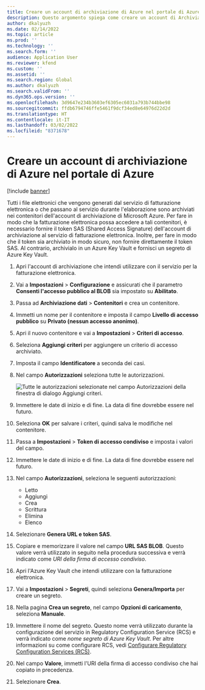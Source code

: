 ```yaml
---
title: Creare un account di archiviazione di Azure nel portale di Azure
description: Questo argomento spiega come creare un account di Archiviazione di Azure per la fatturazione elettronica.
author: dkalyuzh
ms.date: 02/14/2022
ms.topic: article
ms.prod: ''
ms.technology: ''
ms.search.form: ''
audience: Application User
ms.reviewer: kfend
ms.custom: ''
ms.assetid: ''
ms.search.region: Global
ms.author: dkalyuzh
ms.search.validFrom: ''
ms.dyn365.ops.version: ''
ms.openlocfilehash: 3d9647e234b3603ef6305ec6031a793b744bbe98
ms.sourcegitcommit: ffdb6794746ffe5461f9dcf34ed8e64976d22d2d
ms.translationtype: HT
ms.contentlocale: it-IT
ms.lasthandoff: 03/02/2022
ms.locfileid: "8371678"
---
```

# <a name="create-an-azure-storage-account-in-the-azure-portal"></a>Creare un account di archiviazione di Azure nel portale di Azure

[!include [banner](../includes/banner.md)]

Tutti i file elettronici che vengono generati dal servizio di fatturazione elettronica o che passano al servizio durante l'elaborazione sono archiviati nei contenitori dell'account di archiviazione di Microsoft Azure. Per fare in modo che la fatturazione elettronica possa accedere a tali contenitori, è necessario fornire il token SAS (Shared Access Signature) dell'account di archiviazione al servizio di fatturazione elettronica. Inoltre, per fare in modo che il token sia archiviato in modo sicuro, non fornire direttamente il token SAS. Al contrario, archivialo in un Azure Key Vault e fornisci un segreto di Azure Key Vault.

1. Apri l'account di archiviazione che intendi utilizzare con il servizio per la fatturazione elettronica.
2. Vai a **Impostazioni** \> **Configurazione** e assicurati che il parametro **Consenti l'accesso pubblico al BLOB** sia impostato su **Abilitato**.
3. Passa ad **Archiviazione dati** \> **Contenitori** e crea un contenitore.
4. Immetti un nome per il contenitore e imposta il campo **Livello di accesso pubblico** su **Privato (nessun accesso anonimo)**.
5. Apri il nuovo contenitore e vai a **Impostazioni** \> **Criteri di accesso**.
6. Seleziona **Aggiungi criteri** per aggiungere un criterio di accesso archiviato.
7. Imposta il campo **Identificatore** a seconda dei casi.
8. Nel campo **Autorizzazioni** seleziona tutte le autorizzazioni.

    ![Tutte le autorizzazioni selezionate nel campo Autorizzazioni della finestra di dialogo Aggiungi criteri.](media/e-invoicing-azure-1.png)

9. Immettere le date di inizio e di fine. La data di fine dovrebbe essere nel futuro.
10. Seleziona **OK** per salvare i criteri, quindi salva le modifiche nel contenitore.
11. Passa a **Impostazioni** \> **Token di accesso condiviso** e imposta i valori del campo.
12. Immettere le date di inizio e di fine. La data di fine dovrebbe essere nel futuro.
13. Nel campo **Autorizzazioni**, seleziona le seguenti autorizzazioni:

    - Letto
    - Aggiungi
    - Crea
    - Scrittura
    - Elimina
    - Elenco

14. Selezionare **Genera URL e token SAS**.
15. Copiare e memorizzare il valore nel campo **URL SAS BLOB**. Questo valore verrà utilizzato in seguito nella procedura successiva e verrà indicato come *URI della firma di accesso condiviso*.
16. Apri l'Azure Key Vault che intendi utilizzare con la fatturazione elettronica.
17. Vai a **Impostazioni** \> **Segreti**, quindi seleziona **Genera/Importa** per creare un segreto.
18. Nella pagina **Crea un segreto**, nel campo **Opzioni di caricamento**, seleziona **Manuale**.
19. Immettere il nome del segreto. Questo nome verrà utilizzato durante la configurazione del servizio in Regulatory Configuration Service (RCS) e verrà indicato come *nome segreto di Azure Key Vault*. Per altre informazioni su come configurare RCS, vedi [Configurare Regulatory Configuration Services (RCS)](e-invoicing-set-up-rcs.md).
20. Nel campo **Valore**, immetti l'URI della firma di accesso condiviso che hai copiato in precedenza.
21. Selezionare **Crea**.
